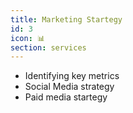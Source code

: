 ```yaml
---
title: Marketing Startegy
id: 3
icon: 📊
section: services
---
```


- Identifying key metrics
- Social Media strategy
- Paid media startegy